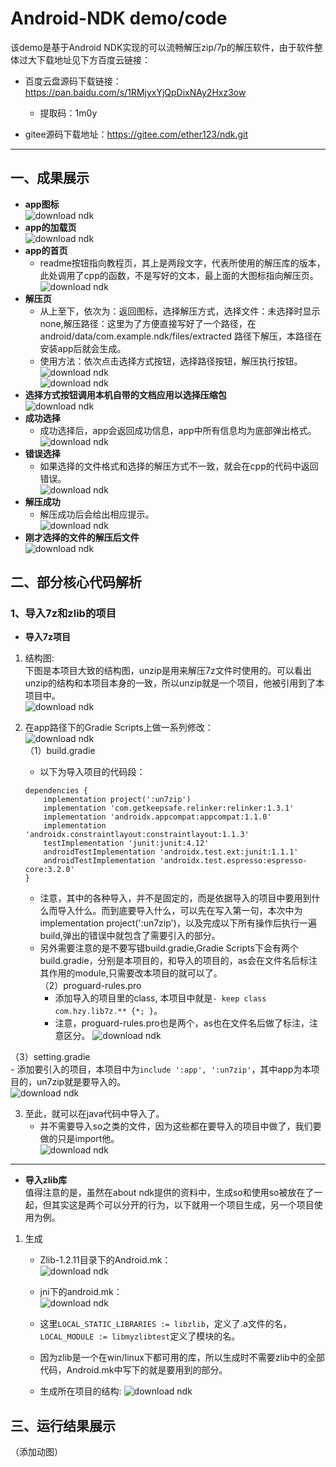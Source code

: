 # Android-NDK demo/code

该demo是基于Android NDK实现的可以流畅解压zip/7p的解压软件，由于软件整体过大下载地址见下方百度云链接：  

* 百度云盘源码下载链接：<https://pan.baidu.com/s/1RMjyxYjQpDixNAy2Hxz3ow>  
    - 提取码：1m0y    
  
* gitee源码下载地址：<https://gitee.com/ether123/ndk.git>

***

## 一、成果展示

* __app图标__  
![download ndk](https://github.com/Shadowmeoth/learn_android/blob/master/ndk/t%26p/image/change1.png)  
* __app的加载页__  
![download ndk](https://github.com/Shadowmeoth/learn_android/blob/master/ndk/t%26p/image/change1.png)  
* __app的首页__  
    - readme按钮指向教程页，其上是两段文字，代表所使用的解压库的版本，此处调用了cpp的函数，不是写好的文本，最上面的大图标指向解压页。  
![download ndk](https://github.com/Shadowmeoth/learn_android/blob/master/ndk/t%26p/image/change1.png)  
* __解压页__  
    - 从上至下，依次为：返回图标，选择解压方式，选择文件：未选择时显示none,解压路径：这里为了方便直接写好了一个路径，在android/data/com.example.ndk/files/extracted 路径下解压，本路径在安装app后就会生成。  
    - 使用方法：依次点击选择方式按钮，选择路径按钮，解压执行按钮。  
![download ndk](https://github.com/Shadowmeoth/learn_android/blob/master/ndk/t%26p/image/change1.png)  
![download ndk](https://github.com/Shadowmeoth/learn_android/blob/master/ndk/t%26p/image/change1.png)  
* __选择方式按钮调用本机自带的文档应用以选择压缩包__  
![download ndk](https://github.com/Shadowmeoth/learn_android/blob/master/ndk/t%26p/image/change1.png)  
* __成功选择__  
    - 成功选择后，app会返回成功信息，app中所有信息均为底部弹出格式。  
![download ndk](https://github.com/Shadowmeoth/learn_android/blob/master/ndk/t%26p/image/change1.png)  
* __错误选择__  
    - 如果选择的文件格式和选择的解压方式不一致，就会在cpp的代码中返回错误。  
![download ndk](https://github.com/Shadowmeoth/learn_android/blob/master/ndk/t%26p/image/change1.png)  
* __解压成功__  
    - 解压成功后会给出相应提示。  
![download ndk](https://github.com/Shadowmeoth/learn_android/blob/master/ndk/t%26p/image/change1.png)  
* __刚才选择的文件的解压后文件__  
![download ndk](https://github.com/Shadowmeoth/learn_android/blob/master/ndk/t%26p/image/change1.png)  

## 二、部分核心代码解析

### 1、导入7z和zlib的项目

* __导入7z项目__  
1. 结构图:  
下图是本项目大致的结构图，unzip是用来解压7z文件时使用的。可以看出unzip的结构和本项目本身的一致，所以unzip就是一个项目，他被引用到了本项目中。  
![download ndk](https://github.com/Shadowmeoth/learn_android/blob/master/ndk/t%26p/image/change1.png)  

2. 在app路径下的Gradie Scripts上做一系列修改：  
![download ndk](https://github.com/Shadowmeoth/learn_android/blob/master/ndk/t%26p/image/change1.png)  
（1）build.gradie
    - 以下为导入项目的代码段：  
    ```
    dependencies {
        implementation project(':un7zip')
        implementation 'com.getkeepsafe.relinker:relinker:1.3.1'
        implementation 'androidx.appcompat:appcompat:1.1.0'
        implementation 'androidx.constraintlayout:constraintlayout:1.1.3'
        testImplementation 'junit:junit:4.12'
        androidTestImplementation 'androidx.test.ext:junit:1.1.1'
        androidTestImplementation 'androidx.test.espresso:espresso-core:3.2.0'
    }
    ```
    - 注意，其中的各种导入，并不是固定的，而是依据导入的项目中要用到什么而导入什么。而到底要导入什么，可以先在写入第一句，本次中为implementation project(':un7zip')，以及完成以下所有操作后执行一遍build,弹出的错误中就包含了需要引入的部分。  
    - 另外需要注意的是不要写错build.gradie,Gradie Scripts下会有两个build.gradie，分别是本项目的，和导入的项目的，as会在文件名后标注其作用的module,只需要改本项目的就可以了。  
    （2）proguard-rules.pro
        - 添加导入的项目里的class, 本项目中就是`- keep class com.hzy.lib7z.** {*; }`。  
        - 注意，proguard-rules.pro也是两个，as也在文件名后做了标注，注意区分。
![download ndk](https://github.com/Shadowmeoth/learn_android/blob/master/ndk/t%26p/image/change1.png)  

（3）setting.gradie  
    - 添加要引入的项目，本项目中为`include ':app', ':un7zip'`，其中app为本项目的，un7zip就是要导入的。  
![download ndk](https://github.com/Shadowmeoth/learn_android/blob/master/ndk/t%26p/image/change1.png)  

3. 至此，就可以在java代码中导入了。  
    - 并不需要导入so之类的文件，因为这些都在要导入的项目中做了，我们要做的只是import他。  
![download ndk](https://github.com/Shadowmeoth/learn_android/blob/master/ndk/t%26p/image/change1.png)  

***

* __导入zlib库__  
值得注意的是，虽然在about ndk提供的资料中，生成so和使用so被放在了一起，但其实这是两个可以分开的行为，以下就用一个项目生成，另一个项目使用为例。  

1. 生成  
    - Zlib-1.2.11目录下的Android.mk：  
![download ndk](https://github.com/Shadowmeoth/learn_android/blob/master/ndk/t%26p/image/change1.png)  

    - jni下的android.mk：  
![download ndk](https://github.com/Shadowmeoth/learn_android/blob/master/ndk/t%26p/image/change1.png)  
    - 这里`LOCAL_STATIC_LIBRARIES := libzlib`，定义了.a文件的名，`LOCAL_MODULE := libmyzlibtest`定义了模块的名。  
    - 因为zlib是一个在win/linux下都可用的库，所以生成时不需要zlib中的全部代码，Android.mk中写下的就是要用到的部分。  
    
    - 生成所在项目的结构:
![download ndk](https://github.com/Shadowmeoth/learn_android/blob/master/ndk/t%26p/image/change1.png)  
    

    


## 三、运行结果展示

（添加动图）
